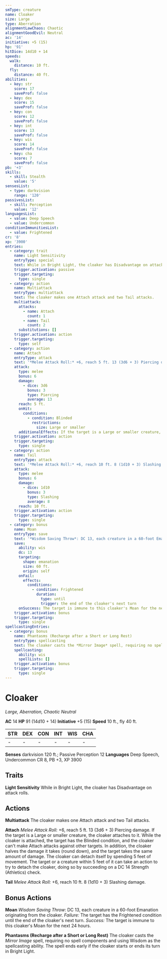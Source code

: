```yaml
---
smType: creature
name: Cloaker
size: Large
type: Aberration
alignmentLawChaos: Chaotic
alignmentGoodEvil: Neutral
ac: '14'
initiative: +5 (15)
hp: '91'
hitDice: 14d10 + 14
speeds:
  walk:
    distance: 10 ft.
  fly:
    distance: 40 ft.
abilities:
  - key: str
    score: 17
    saveProf: false
  - key: dex
    score: 15
    saveProf: false
  - key: con
    score: 12
    saveProf: false
  - key: int
    score: 13
    saveProf: false
  - key: wis
    score: 14
    saveProf: false
  - key: cha
    score: 7
    saveProf: false
pb: '+3'
skills:
  - skill: Stealth
    value: '5'
sensesList:
  - type: darkvision
    range: '120'
passivesList:
  - skill: Perception
    value: '12'
languagesList:
  - value: Deep Speech
  - value: Undercommon
conditionImmunitiesList:
  - value: Frightened
cr: '8'
xp: '3900'
entries:
  - category: trait
    name: Light Sensitivity
    entryType: special
    text: While in Bright Light, the cloaker has Disadvantage on attack rolls.
    trigger.activation: passive
    trigger.targeting:
      type: single
  - category: action
    name: Multiattack
    entryType: multiattack
    text: The cloaker makes one Attach attack and two Tail attacks.
    multiattack:
      attacks:
        - name: Attach
          count: 1
        - name: Tail
          count: 2
      substitutions: []
    trigger.activation: action
    trigger.targeting:
      type: self
  - category: action
    name: Attach
    entryType: attack
    text: '*Melee Attack Roll:* +6, reach 5 ft. 13 (3d6 + 3) Piercing damage. If the target is a Large or smaller creature, the cloaker attaches to it. While the cloaker is attached, the target has the Blinded condition, and the cloaker can''t make Attach attacks against other targets. In addition, the cloaker halves the damage it takes (round down), and the target takes the same amount of damage. The cloaker can detach itself by spending 5 feet of movement. The target or a creature within 5 feet of it can take an action to try to detach the cloaker, doing so by succeeding on a DC 14 Strength (Athletics) check.'
    attack:
      type: melee
      bonus: 6
      damage:
        - dice: 3d6
          bonus: 3
          type: Piercing
          average: 13
      reach: 5 ft.
      onHit:
        conditions:
          - condition: Blinded
            restrictions:
              size: Large or smaller
      additionalEffects: If the target is a Large or smaller creature, the cloaker attaches to it. While the cloaker is attached, the target has the Blinded condition, and the cloaker can't make Attach attacks against other targets. In addition, the cloaker halves the damage it takes (round down), and the target takes the same amount of damage. The cloaker can detach itself by spending 5 feet of movement. The target or a creature within 5 feet of it can take an action to try to detach the cloaker, doing so by succeeding on a DC 14 Strength (Athletics) check.
    trigger.activation: action
    trigger.targeting:
      type: single
  - category: action
    name: Tail
    entryType: attack
    text: '*Melee Attack Roll:* +6, reach 10 ft. 8 (1d10 + 3) Slashing damage.'
    attack:
      type: melee
      bonus: 6
      damage:
        - dice: 1d10
          bonus: 3
          type: Slashing
          average: 8
      reach: 10 ft.
    trigger.activation: action
    trigger.targeting:
      type: single
  - category: bonus
    name: Moan
    entryType: save
    text: '*Wisdom Saving Throw*: DC 13, each creature in a 60-foot Emanation originating from the cloaker. *Failure:*  The target has the Frightened condition until the end of the cloaker''s next turn. *Success:*  The target is immune to this cloaker''s Moan for the next 24 hours.'
    save:
      ability: wis
      dc: 13
      targeting:
        shape: emanation
        size: 60 ft.
        origin: self
      onFail:
        effects:
          conditions:
            - condition: Frightened
              duration:
                type: until
                trigger: the end of the cloaker's next turn
      onSuccess: The target is immune to this cloaker's Moan for the next 24 hours.
    trigger.activation: bonus
    trigger.targeting:
      type: single
spellcastingEntries:
  - category: bonus
    name: Phantasms (Recharge after a Short or Long Rest)
    entryType: spellcasting
    text: The cloaker casts the *Mirror Image* spell, requiring no spell components and using Wisdom as the spellcasting ability. The spell ends early if the cloaker starts or ends its turn in Bright Light.
    spellcasting:
      ability: wis
      spellLists: []
    trigger.activation: bonus
    trigger.targeting:
      type: single
---
```


# Cloaker
*Large, Aberration, Chaotic Neutral*

**AC** 14
**HP** 91 (14d10 + 14)
**Initiative** +5 (15)
**Speed** 10 ft., fly 40 ft.

| STR | DEX | CON | INT | WIS | CHA |
| --- | --- | --- | --- | --- | --- |
| - | - | - | - | - | - |

**Senses** darkvision 120 ft.; Passive Perception 12
**Languages** Deep Speech, Undercommon
CR 8, PB +3, XP 3900

## Traits

**Light Sensitivity**
While in Bright Light, the cloaker has Disadvantage on attack rolls.

## Actions

**Multiattack**
The cloaker makes one Attach attack and two Tail attacks.

**Attach**
*Melee Attack Roll:* +6, reach 5 ft. 13 (3d6 + 3) Piercing damage. If the target is a Large or smaller creature, the cloaker attaches to it. While the cloaker is attached, the target has the Blinded condition, and the cloaker can't make Attach attacks against other targets. In addition, the cloaker halves the damage it takes (round down), and the target takes the same amount of damage. The cloaker can detach itself by spending 5 feet of movement. The target or a creature within 5 feet of it can take an action to try to detach the cloaker, doing so by succeeding on a DC 14 Strength (Athletics) check.

**Tail**
*Melee Attack Roll:* +6, reach 10 ft. 8 (1d10 + 3) Slashing damage.

## Bonus Actions

**Moan**
*Wisdom Saving Throw*: DC 13, each creature in a 60-foot Emanation originating from the cloaker. *Failure:*  The target has the Frightened condition until the end of the cloaker's next turn. *Success:*  The target is immune to this cloaker's Moan for the next 24 hours.

**Phantasms (Recharge after a Short or Long Rest)**
The cloaker casts the *Mirror Image* spell, requiring no spell components and using Wisdom as the spellcasting ability. The spell ends early if the cloaker starts or ends its turn in Bright Light.
